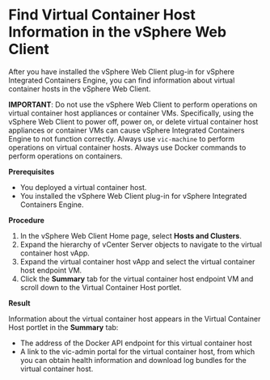 # Find Virtual Container Host Information in the vSphere Web Client #

After you have installed the vSphere Web Client plug-in for vSphere Integrated Containers Engine, you can find information about virtual container hosts in the vSphere Web Client.

**IMPORTANT**: Do not use the vSphere Web Client to perform operations on virtual container host appliances or container VMs. Specifically, using the vSphere Web Client to power off, power on, or delete virtual container host appliances or container VMs can cause vSphere Integrated Containers Engine to not function correctly. Always use `vic-machine` to perform operations on virtual container hosts. Always use Docker commands to perform operations on containers.

**Prerequisites**

- You deployed a virtual container host.
- You installed the vSphere Web Client plug-in for vSphere Integrated Containers Engine.

**Procedure**

1. In the vSphere Web Client Home page, select **Hosts and Clusters**.
2. Expand the hierarchy of vCenter Server objects to navigate to the virtual container host vApp.
3. Expand the virtual container host vApp and select the virtual container host endpoint VM.
4. Click the **Summary** tab for the virtual container host endpoint VM and scroll down to the Virtual Container Host portlet.

**Result**

Information about the virtual container host appears in the Virtual Container Host portlet in the **Summary** tab:

-  The address of the Docker API endpoint for this virtual container host
-  A link to the vic-admin portal for the virtual container host, from which you can obtain health information and download log bundles for the virtual container host.

